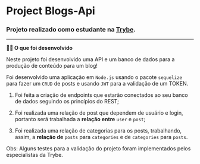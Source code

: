 # Project Blogs-Api
### Projeto realizado como estudante na [Trybe](https://www.betrybe.com/).

---

  <summary><strong>👨‍💻 O que foi desenvolvido</strong></summary>

  Neste projeto foi desenvolvido uma API e um banco de dados para a produção de conteúdo para um blog! 

  Foi desenvolvido uma aplicação em `Node.js` usando o pacote `sequelize` para fazer um `CRUD` de posts e usando `JWT` para a validação de um TOKEN.

  1. Foi feita a criação de endpoints que estarão conectados ao seu banco de dados seguindo os princípios do REST;

  2. Foi realizada uma relação de post que dependem de  usuário e login, portanto será trabalhada a **relação entre** `user` e `post`; 

  3. Foi realizada uma relação de categorias para os posts, trabalhando, assim, a **relação de** `posts` para `categories` e de `categories` para `posts`.

Obs: Alguns testes para a validação do projeto foram implementados pelos especialistas da Trybe.
